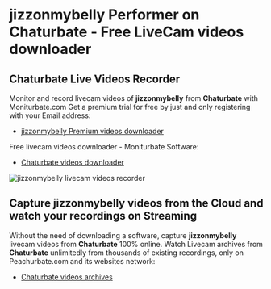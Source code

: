 # jizzonmybelly Performer on Chaturbate - Free LiveCam videos downloader

## Chaturbate Live Videos Recorder

Monitor and record livecam videos of **jizzonmybelly** from **Chaturbate** with Moniturbate.com
Get a premium trial for free by just and only registering with your Email address:
* [jizzonmybelly Premium videos downloader](https://moniturbate.com/request-demo-licence-key.html)

Free livecam videos downloader - Moniturbate Software:
* [Chaturbate videos downloader](https://moniturbate.com/moniturbate-download-software.html)

![jizzonmybelly livecam videos recorder](https://peachurnet.com/templates/moniturbate-software.png)


## Capture jizzonmybelly videos from the Cloud and watch your recordings on Streaming

Without the need of downloading a software, capture **jizzonmybelly** livecam videos from **Chaturbate** 100% online.
Watch Livecam archives from **Chaturbate** unlimitedly from thousands of existing recordings, only on Peachurbate.com and its websites network:
* [Chaturbate videos archives](https://peachurnet.com/)